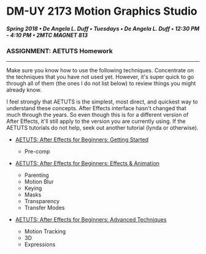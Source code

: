 # DM-UY 2173 Motion Graphics Studio

##### Spring 2018 • De Angela L. Duff • Tuesdays • De Angela L. Duff • 12:30 PM - 4:10 PM • 2MTC MAGNET 813

### ASSIGNMENT: AETUTS Homework
 ---

Make sure you know how to use the following techniques. Concentrate on the techniques that you have not used yet. However, it's super quick to go through all of them (the ones I do not list below) to review things you might already know.

I feel strongly that AETUTS is the simplest, most direct, and quickest way to understand these concepts. After Effects interface hasn't changed that much through the years. So even though this is for a different version of After Effects, it'll still apply to the version you are currently using. If the AETUTS tutorials do not help, seek out another tutorial (lynda or otherwise).

* <a href="http://ae.tutsplus.com/tutorials/beginner-series/after-effects-for-beginners-getting-started/" target="_blank">AETUTS: After Effects for Beginners: Getting Started</a>
    
    * Pre-comp


* <a href="http://ae.tutsplus.com/tutorials/beginner-series/after-effects-for-beginners-effects-animation/" target="_blank">AETUTS: After Effects for Beginners: Effects & Animation</a>
    
    * Parenting
    * Motion Blur
    * Keying
    * Masks
    * Transparency
    * Transfer Modes


* <a href="http://ae.tutsplus.com/tutorials/beginner-series/after-effects-for-beginners-advanced-techniques/" target="_blank">AETUTS: After Effects for Beginners: Advanced Techniques</a>

    * Motion Tracking
    * 3D
    * Expressions